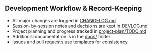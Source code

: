 ## Development Workflow & Record-Keeping

- All major changes are logged in [CHANGELOG.md](./CHANGELOG.md)
- Session-by-session notes and decisions are kept in [DEVLOG.md](./DEVLOG.md)
- Project planning and progress tracked in [project-plan/TODO.md](./project-plan/TODO.md)
- Additional documentation is in the [docs/](./docs/) folder
- Issues and pull requests use templates for consistency
